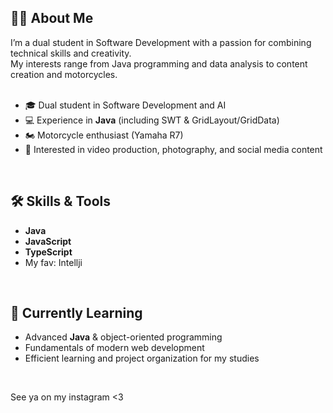 ## 👩‍💻 About Me  
I’m a dual student in Software Development with a passion for combining technical skills and creativity.<br>
My interests range from Java programming and data analysis to content creation and motorcycles.<br>
<br>
- 🎓 Dual student in Software Development and AI<br>
- 💻 Experience in **Java** (including SWT & GridLayout/GridData)<br>
- 🏍️ Motorcycle enthusiast (Yamaha R7)<br>
- 🎥 Interested in video production, photography, and social media content<br>
<br>

## 🛠 Skills & Tools   
- **Java**<br>
- **JavaScript**<br>
- **TypeScript**<br>
- My fav: Intellji<br>
<br>

## 🌱 Currently Learning  
- Advanced **Java** & object-oriented programming<br>
- Fundamentals of modern web development<br>
- Efficient learning and project organization for my studies<br>
<br>

See ya on my instagram <3 
